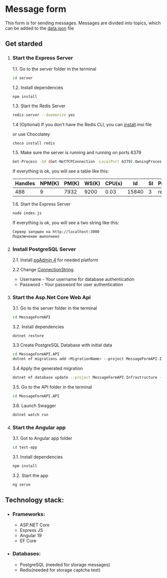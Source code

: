 # Message form

This form is for sending messages. Messages are divided into topics, which can be added to the [data.json](./MessageFormAPI//MessageFormAPI.API/Data/themes.json) file

## Get starded

1. ### Start the Express Server

   1.1. Go to the server folder in the terminal

   ```bash
   cd server
   ```

   1.2. Install dependencies

   ```bash
   npm install
   ```

   1.3. Start the Redis Server

   ```bash
   redis-server --daemonize yes
   ```

   1.4 (Optional) If you don't have the Redis CLI, you can [install](https://github.com/microsoftarchive/redis/releases/tag/win-3.0.504).msi file

   or use Chocolatey

   ```choco
   choco install redis
   ```

   1.5. Make sure the server is running and running on ports 6379

   ```bash
   Get-Process -Id (Get-NetTCPConnection -LocalPort 6379).OwningProcess
   ```

   If everything is ok, you will see a table like this:

   | Handles | NPM(K) | PM(K) | WS(K) | CPU(s) | Id    | SI  | ProcessName  |
   | ------- | ------ | ----- | ----- | ------ | ----- | --- | ------------ |
   | 488     | 9      | 7932  | 9200  | 0.03   | 15840 | 3   | redis-server |

   1.6. Start the Express Server

   ```bash
   node index.js
   ```

   If everything is ok, you will see a two string like this:

   ```bash
   Сервер запущен на http://localhost:3000
   Подключение выполнено
   ```

2. ### Install PostgreSQL Server

   2.1. Install [pgAdmin 4](https://www.pgadmin.org/download/) for needed platform

   2.2 Change [ConnectionString](https://vscode.dev/github/xyiakacobaka/softrust-app/blob/main/MessageFormAPI/MessageFormAPI.API/appsettings.json#L10).

   - Username - Your username for database authentication
   - Password - Your password for user authentication

3. ### Start the Asp.Net Core Web Api

   3.1. Go to the server folder in the terminal

   ```bash
   cd MessageFormAPI
   ```

   3.2. Install dependencies

   ```
   dotnet restore
   ```

   3.3 Create PostgreSQL Database with initial data

   ```bash
   cd MessageFormAPI.API
   dotnet ef migrations add <MigrationName> --project MessageFormAPI.Infrastructure --startup-project MessageFormAPI.API
   ```

   3.4 Apply the generated migration

   ```bash
   dotnet ef database update --project MessageFormAPI.Infrastructure --startup-project MessageFormAPI.API
   ```

   3.5. Go to the API folder in the terminal

   ```bash
   cd MessageFormAPI.API
   ```

   3.6. Launch Swagger

   ```bash
   dotnet watch run
   ```

4. ### Start the Angular app

   3.1. Got to Angular app folder

   ```bash
   cd test-app
   ```

   3.1. Install dependencies

   ```bash
   npm install
   ```

   3.2. Start the app

   ```bash
   ng serve
   ```

## Technology stack:

- ### Frameworks:

  - ASP.NET Core
  - Express JS
  - Angular 19
  - EF Core

- ### Databases:

  - PostgreSQL (needed for storage messages)
  - Redis(needed for storage captcha text)
